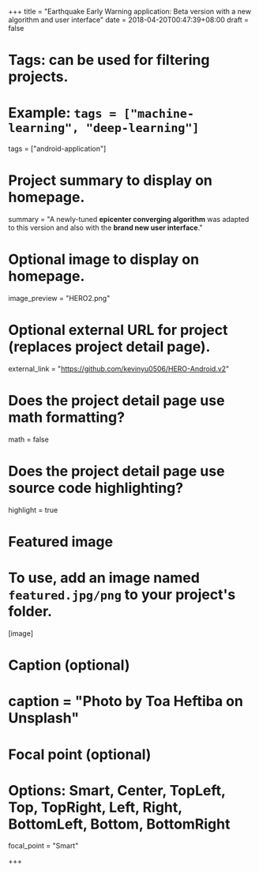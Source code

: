 +++
title = "Earthquake Early Warning application: Beta version with a new algorithm and user interface"
date = 2018-04-20T00:47:39+08:00
draft = false

# Tags: can be used for filtering projects.
# Example: `tags = ["machine-learning", "deep-learning"]`
tags = ["android-application"]

# Project summary to display on homepage.
summary = "A newly-tuned **epicenter converging algorithm** was adapted to this version and also with the **brand new user interface**."

# Optional image to display on homepage.
image_preview = "HERO2.png"

# Optional external URL for project (replaces project detail page).
external_link = "https://github.com/kevinyu0506/HERO-Android.v2"

# Does the project detail page use math formatting?
math = false

# Does the project detail page use source code highlighting?
highlight = true

# Featured image
# To use, add an image named `featured.jpg/png` to your project's folder. 
[image]
  # Caption (optional)
  # caption = "Photo by Toa Heftiba on Unsplash"

  # Focal point (optional)
  # Options: Smart, Center, TopLeft, Top, TopRight, Left, Right, BottomLeft, Bottom, BottomRight
  focal_point = "Smart"

+++
